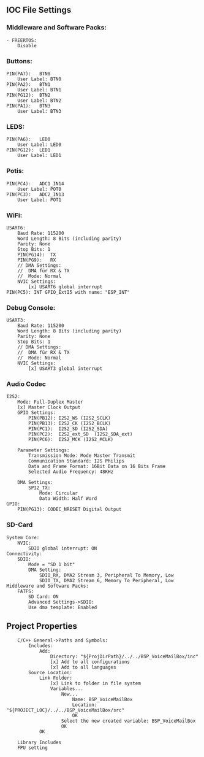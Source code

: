 
## IOC File Settings

### Middleware and Software Packs:
	- FREERTOS:
		Disable



### Buttons:
	PIN(PA7):	BTN0
		User Label:	BTN0
	PIN(PA2):	BTN1
		User Label:	BTN1
	PIN(PG12):	BTN2
		User Label:	BTN2
	PIN(PA1):	BTN3
		User Label:	BTN3


### LEDS:
	PIN(PA6): 	LED0
		User Label: LED0
	PIN(PG12): 	LED1
		User Label: LED1
		
### Potis:
	PIN(PC4):	ADC1_IN14
		User Label:	POT0
	PIN(PC3):	ADC2_IN13
		User Label:	POT1
		
### WiFi:
	USART6:
		Baud Rate: 115200
		Word Length: 8 Bits (including parity)
		Parity: None
		Stop Bits: 1
		PIN(PG14): 	TX 
		PIN(PG9): 	RX
		// DMA Settings:
		// 	DMA für RX & TX
		// 	Mode: Normal
		NVIC Settings:
			[x] USART6 global interrupt
	PIN(PC5): INT GPIO_ExtI5 with name: "ESP_INT"
	
### Debug Console:
	USART3:
		Baud Rate: 115200
		Word Length: 8 Bits (including parity)
		Parity: None
		Stop Bits: 1
		// DMA Settings: 
		// 	DMA für RX & TX
		// 	Mode: Normal
		NVIC Settings:
			[x] USART3 global interrupt
			
### Audio Codec
	I2S2:
		Mode: Full-Duplex Master
		[x] Master Clock Output
		GPIO Settings:
			PIN(PB12): I2S2_WS (I2S2_SCLK)
			PIN(PB13): I2S2_CK (I2S2_BCLK)
			PIN(PC1):  I2S2_SD (I2S2_SDA)
			PIN(PC2):  I2S2_ext_SD 	(I2S2_SDA_ext)
			PIN(PC6):  I2S2_MCK (I2S2_MCLK)
			
		Parameter Settings:
			Transmission Mode: Mode Master Transmit
			Communication Standard: I2S Philips
			Data and Frame Format: 16Bit Data on 16 Bits Frame
			Selected Audio Frequency: 48KHz
			
		DMA Settings:
			SPI2_TX:
				Mode: Circular
				Data Width: Half Word
	GPIO:
		PIN(PG13): CODEC_NRESET Digital Output
	
### SD-Card
	System Core:
		NVIC:
			SDIO global interrupt: ON
	Connectivity:
		SDIO:
			Mode = "SD 1 bit"
			DMA Setting:
				SDIO_RX, DMA2 Stream 3, Peripheral To Memory, Low
				SDIO_TX, DMA2 Stream 6, Memory To Peripheral, Low
	Middleware and Software Packs:
		FATFS:
		    SD Card: ON
		    Advanced Settings->SDIO:
		    Use dma template: Enabled
		
## Project Properties
		C/C++ General->Paths and Symbols:
			Includes:
				Add:
					Directory: "${ProjDirPath}/../../BSP_VoiceMailBox/inc"
					[x] Add to all configurations
					[x] Add to all languages
			Source Location:
				Link Folder:
					[x] Link to folder in file system
					Variables...
						New...
							Name: BSP_VoiceMailBox
							Location: "${PROJECT_LOC}/../../BSP_VoiceMailBox/src"
							OK
						Select the new created variable: BSP_VoiceMailBox
						OK
				OK
		
		Library Includes
		FPU setting